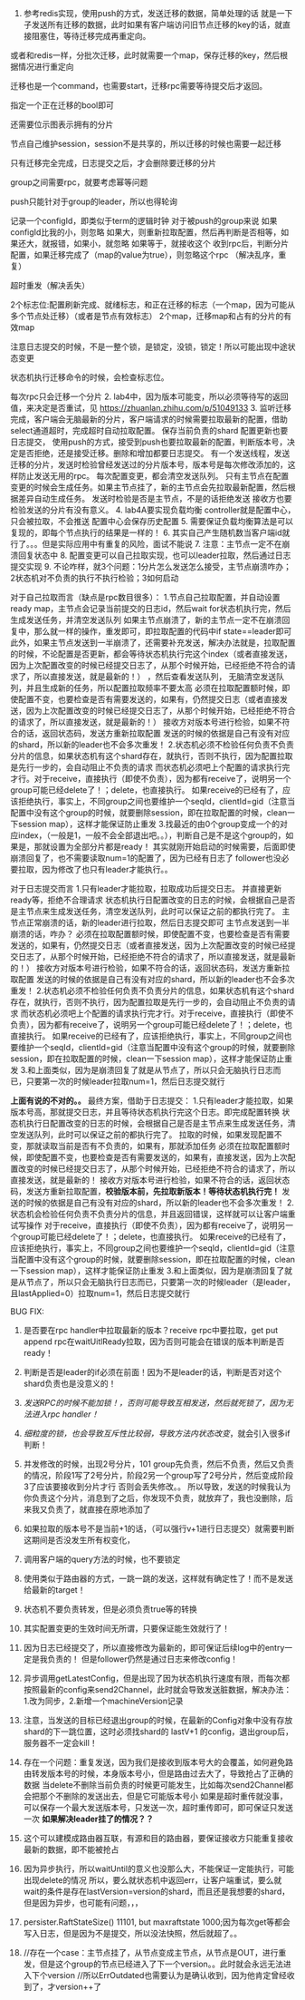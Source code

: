 1. 参考redis实现，使用push的方式，发送迁移的数据，简单处理的话
就是一下子发送所有迁移的数据，此时如果有客户端访问旧节点迁移的key的话，就直接阻塞住，等待迁移完成再重定向。

或者和redis一样，分批次迁移，此时就需要一个map，保存迁移的key，然后根据情况进行重定向

迁移也是一个command，也需要start，迁移rpc需要等待提交后才返回。

指定一个正在迁移的bool即可

还需要位示图表示拥有的分片

节点自己维护session，session不是共享的，所以迁移的时候也需要一起迁移

只有迁移完全完成，日志提交之后，才会删除要迁移的分片

group之间需要rpc，就要考虑幂等问题

push只能针对于group的leader，所以也得轮询

记录一个configId，即类似于term的逻辑时钟
对于被push的group来说
如果configId比我的小，则忽略
如果大，则重新拉取配置，然后再判断是否相等，如果还大，就报错，如果小，就忽略
如果等于，就接收这个
收到rpc后，判断分片配置，如果迁移完成了（map的value为true），则忽略这个rpc
（解决乱序，重复）

超时重发（解决丢失）

2个标志位:配置刷新完成、就绪标志，和正在迁移的标志（一个map，因为可能从多个节点处迁移）（或者是节点有效标志）
2个map，迁移map和占有的分片的有效map

注意日志提交的时候，不是一整个锁，是锁定，没锁，锁定！所以可能出现中途状态变更

状态机执行迁移命令的时候，会检查标志位。

每次rpc只会迁移一个分片
2. lab4中，因为版本可能变，所以必须等待写的返回值，来决定是否重试，见
https://zhuanlan.zhihu.com/p/51049133
3. 监听迁移完成，客户端会无脑最新的分片，客户端请求的时候需要拉取最新的配置，借助select通道超时，完成超时自动拉取配置。
   保存当前负责的shard
   配置更新也要日志提交，
   使用push的方式，接受到push也要拉取最新的配置，判断版本号，决定是否拒绝，还是接受迁移。删除和增加都要日志提交。
   有一个发送线程，发送迁移的分片，发送时检验曾经发送过的分片版本号，版本号是每次修改添加的，这样防止发送无用的rpc。
   每次配置变更，都会清空发送队列。
   只有主节点在配置变更的时候会生成任务。如果主节点挂了，新的主节点会先拉取最新配置，然后根据差异自动生成任务。
   发送时检验是否是主节点，不是的话拒绝发送
   接收方也要检验发送的分片有没有意义。
4. lab4A要实现负载均衡
controller就是配置中心，只会被拉取，不会推送
配置中心会保存历史配置
5. 需要保证负载均衡算法是可以复现的，即每个节点执行的结果是一样的！
6. 其实自己产生随机数当客户端id就行了。。。但是实际应用中有重复的风险，面试不能说
7. 注意：主节点一定不在崩溃回复状态中
8. 配置变更可以自己拉取实现，也可以leader拉取，然后通过日志提交实现
9. 不论咋样，就3个问题：1分片怎么发送怎么接受，主节点崩溃咋办；2状态机对不负责的执行不执行检验；3如何启动

对于自己拉取而言（缺点是rpc数目很多）：
1.节点自己拉取配置，并自动设置ready map，主节点会记录当前提交的日志id，然后wait for状态机执行完，然后生成发送任务，并清空发送队列
如果主节点崩溃了，新的主节点一定不在崩溃回复中，那么就一样的操作，重发即可，即拉取配置的代码中if state==leader即可
此外，如果主节点发送到一半崩溃了，还需要补充发送，解决办法就是，拉取配置的时候，不论配置是否更新，都会等待状态机执行完这个index（或者直接发送，因为上次配置改变的时候已经提交日志了，从那个时候开始，已经拒绝不符合的请求了，所以直接发送，就是最新的！） ，然后查看发送队列， 
无脑清空发送队列，并且生成新的任务，所以配置拉取频率不要太高
必须在拉取配置额时候，即使配置不变，也要检查是否有需要发送的，如果有，仍然提交日志（或者直接发送，因为上次配置改变的时候已经提交日志了，从那个时候开始，已经拒绝不符合的请求了，所以直接发送，就是最新的！）
接收方对版本号进行检验，如果不符合的话，返回状态码，发送方重新拉取配置
发送的时候的依据是自己有没有对应的shard，所以新的leader也不会多次重发！
2.状态机必须不检验任何负责不负责分片的信息，如果状态机有这个shard存在，就执行，否则不执行，因为配置拉取是先行一步的，会自动阻止不负责的请求
而状态机必须吧上个配置的请求执行完才行。对于receive，直接执行（即使不负责），因为都有receive了，说明另一个group可能已经delete了！；delete，也直接执行。
如果receive的已经有了，应该拒绝执行，事实上，不同group之间也要维护一个seqId，clientId=gid（注意当配置中没有这个group的时候，就要删除session，即在拉取配置的时候，clean一下session map），这样才能保证防止重发
3.找最近的由0个group变成一个的对应index，（一般是1，一般不会全部退出吧。。），判断自己是不是这个group的，如果是，那就设置为全部分片都是ready！
其实就刚开始启动的时候需要，后面即使崩溃回复了，也不需要读取num=1的配置了，因为已经有日志了
follower也没必要拉取，因为修改了也只有leader才能执行。。

对于日志提交而言
1.只有leader才能拉取，拉取成功后提交日志。 并直接更新ready等，拒绝不合理请求
状态机执行日配置改变的日志的时候，会根据自己是否是主节点来生成发送任务，清空发送队列，此时可以保证之前的都执行完了。
主节点正常崩溃的话，新的leader进行拉取，然后日志提交即可
主节点发送到一半崩溃的话，咋办？
必须在拉取配置额时候，即使配置不变，也要检查是否有需要发送的，如果有，仍然提交日志（或者直接发送，因为上次配置改变的时候已经提交日志了，从那个时候开始，已经拒绝不符合的请求了，所以直接发送，就是最新的！）
接收方对版本号进行检验，如果不符合的话，返回状态码，发送方重新拉取配置
发送的时候的依据是自己有没有对应的shard，所以新的leader也不会多次重发！
2.状态机必须不检验任何负责不负责分片的信息，如果状态机有这个shard存在，就执行，否则不执行，因为配置拉取是先行一步的，会自动阻止不负责的请求
而状态机必须吧上个配置的请求执行完才行。对于receive，直接执行（即使不负责），因为都有receive了，说明另一个group可能已经delete了！；delete，也直接执行。
如果receive的已经有了，应该拒绝执行，事实上，不同group之间也要维护一个seqId，clientId=gid（注意当配置中没有这个group的时候，就要删除session，即在拉取配置的时候，clean一下session map），这样才能保证防止重发
3.和上面类似，因为是崩溃回复了就是从节点了，所以只会无脑执行日志而已，只要第一次的时候leader拉取num=1，然后日志提交就行

**上面有说的不对的。。**
最终方案，借助于日志提交：
1.只有leader才能拉取，如果版本号高，那就提交日志，并且等待状态机执行完这个日志。即完成配置转换
状态机执行日配置改变的日志的时候，会根据自己是否是主节点来生成发送任务，清空发送队列，此时可以保证之前的都执行完了。
拉取的时候，如果发现配置不变，那就读取当前是否有不负责的，如果有，那就添加任务
必须在拉取配置额时候，即使配置不变，也要检查是否有需要发送的，如果有，直接发送，因为上次配置改变的时候已经提交日志了，从那个时候开始，已经拒绝不符合的请求了，所以直接发送，就是最新的！
接收方对版本号进行检验，如果不符合的话，返回状态码，发送方重新拉取配置，**校验版本前，先拉取新版本！等待状态机执行完！**
发送的时候的依据是自己有没有对应的shard，所以新的leader也不会多次重发！
2.状态机会检验任何负责不负责分片的信息，并且返回错误，这样就可以让客户端重试写操作
对于receive，直接执行（即使不负责），因为都有receive了，说明另一个group可能已经delete了！；delete，也直接执行。
如果receive的已经有了，应该拒绝执行，事实上，不同group之间也要维护一个seqId，clientId=gid（注意当配置中没有这个group的时候，就要删除session，即在拉取配置的时候，clean一下session map），这样才能保证防止重发
3.和上面类似，因为是崩溃回复了就是从节点了，所以只会无脑执行日志而已，只要第一次的时候leader（是leader，且lastApplied=0）拉取num=1，然后日志提交就行


BUG FIX:
1. 是否要在rpc handler中拉取最新的版本？receive rpc中要拉取，get put append rpc在waitUitlReady拉取，因为否则可能会在错误的版本判断是否ready！
2. 判断是否是leader的if必须在前面！因为不是leader的话，判断是否对这个shard负责也是没意义的！
3. *发送RPC的时候不能加锁！，否则可能导致互相发送，然后就死锁了，因为无法进入rpc handler！*
4. *细粒度的锁，也会导致互斥性比较弱，导致方法内状态改变*，就会引入很多if判断！
5. 并发修改的时候，出现2号分片，101 group先负责，然后不负责，然后又负责的情况，阶段1写了2号分片，阶段2另一个group写了2号分片，然后变成阶段3了应该要接收到分片才行
否则会丢失修改。。
所以导致，发送的时候我认为你负责这个分片，消息到了之后，你发现不负责，就放弃了，我也没删除，后来我又负责了，就直接在原地添加了
6. 如果拉取的版本号不是当前+1的话，（可以强行v+1进行日志提交）就需要判断这期间是否没发生所有权变化，
7. 调用客户端的query方法的时候，也不要锁定
8. 使用类似于路由器的方式，一跳一跳的发送，这样就有确定性了！而不是发送给最新的target！
9. 状态机不要负责转发，但是必须负责true等的转换
10. 其实配置变更的生效时间无所谓，只要保证能生效就行了！
11. 因为日志已经提交了，所以直接修改为最新的，即可保证后续log中的entry一定是我负责的！ 但是follower仍然是通过日志来修改config！
12. 异步调用getLatestConfig，但是出现了因为状态机执行速度有限，而每次都按照最新的config来send2Channel，此时就会导致发送脏数据，解决办法：1.改为同步，2.新增一个machineVersion记录
13. 注意，当发送的目标已经退出group的时候，在最新的Config对象中没有存放shard的下一跳位置，这时必须找shard的 lastV+1 的config，退出group后，服务器不一定会kill！
14. 存在一个问题：重复发送，因为我们是接收到版本号大的会覆盖，如何避免路由转发版本号的时候，本身版本号小，但是路由过去大了，导致抢占了正确的数据
当delete不删除当前负责的时候更可能发生，比如每次send2Channel都会把那个不删除的发送出去，但是它可能版本号小
如果是超时重传就没事，
可以保存一个最大发送版本号，只发送一次，超时重传即可，即可保证只发送一次
**如果解决leader挂了的情况？？**
15. 这个可以建模成路由器互联，有源和目的路由器，要保证接收方只能重复接收最新的数据，即不能被抢占
16. 因为异步执行，所以waitUntil的意义也没那么大，不能保证一定能执行，可能出现delete的情况
所以，要么就状态机中返回err，让客户端重试，要么就wait的条件是存在lastVersion=version的shard，而且还是我想要的shard，但是因为异步，也可能有问题，，，



17. persister.RaftStateSize() 11101, but maxraftstate 1000;因为每次get等都会写入日志，但是因为不是提交，所以没法快照，然后就超了。。
18. //存在一个case：主节点挂了，从节点变成主节点，从节点是OUT，进行重发，但是这个group的节点已经进入了下一个version。。此时就会永远无法进入下个version
    //所以ErrOutdated也需要认为是确认收到，因为他肯定曾经收到了，才version++了
